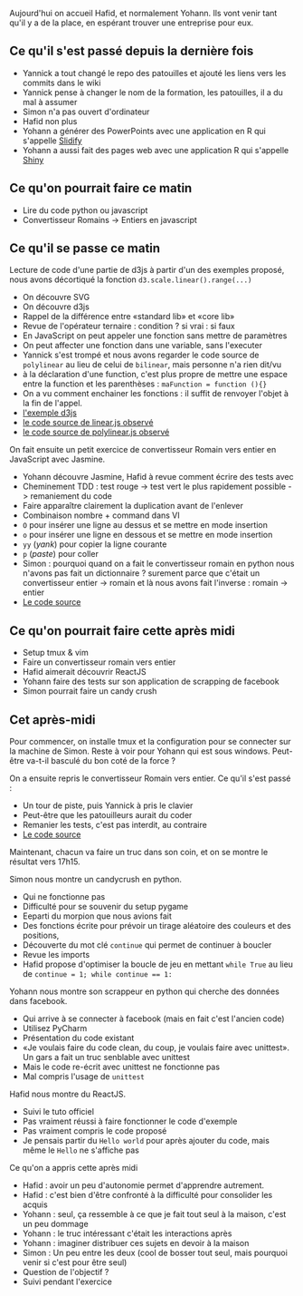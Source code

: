 
Aujourd'hui on accueil Hafid, et normalement Yohann. Ils vont venir tant qu'il
y a de la place, en espérant trouver une entreprise pour eux.

## Ce qu'il s'est passé depuis la dernière fois

* Yannick a tout changé le repo des patouilles et ajouté les liens vers les
  commits dans le wiki
* Yannick pense à changer le nom de la formation, les patouilles, il a du mal à
  assumer
* Simon n'a pas ouvert d'ordinateur
* Hafid non plus
* Yohann a générer des PowerPoints avec une application en R qui s'appelle [Slidify](http://slidify.org/)
* Yohann a aussi fait des pages web avec une application R qui s'appelle [Shiny](https://www.rstudio.com/products/shiny/)


## Ce qu'on pourrait faire ce matin

* Lire du code python ou javascript
* Convertisseur Romains -> Entiers en javascript


## Ce qu'il se passe ce matin

Lecture de code d'une partie de d3js à partir d'un des exemples proposé, nous avons décortiqué la fonction `d3.scale.linear().range(...)`

* On découvre SVG
* On découvre d3js
* Rappel de la différence entre «standard lib» et «core lib»
* Revue de l'opérateur ternaire : condition ? si vrai : si faux
* En JavaScript on peut appeler une fonction sans mettre de paramètres
* On peut affecter une fonction dans une variable, sans l'executer
* Yannick s'est trompé et nous avons regarder le code source de `polylinear` au lieu de celui de `bilinear`, mais personne n'a rien dit/vu
* à la déclaration d'une function, c'est plus propre de mettre une espace entre la function et les parenthèses : `maFunction = function (){}`
* On a vu comment enchainer les fonctions : il suffit de renvoyer l'objet à la fin de l'appel.
* [l'exemple d3js](http://bl.ocks.org/mbostock/4062085)
* [le code source de linear.js observé](https://github.com/mbostock/d3/blob/master/src/scale/linear.js)
* [le code source de polylinear.js observé](https://github.com/mbostock/d3/blob/master/src/scale/polylinear.js)

On fait ensuite un petit exercice de convertisseur Romain vers entier en JavaScript avec Jasmine.

* Yohann découvre Jasmine, Hafid à revue comment écrire des tests avec
* Cheminement TDD : test rouge -> test vert le plus rapidement possible -> remaniement du code
* Faire apparaître clairement la duplication avant de l'enlever
* Combinaison nombre + command dans VI
* `O` pour insérer une ligne au dessus et se mettre en mode insertion
* `o` pour insérer une ligne en dessous et se mettre en mode insertion
* `yy` (_yank_) pour copier la ligne courante
* `p` (_paste_) pour coller
* Simon : pourquoi quand on a fait le convertisseur romain en python nous n'avons pas fait un dictionnaire ? surement parce que c'était un convertisseur entier -> romain et là nous avons fait l'inverse : romain -> entier
* [Le code source](https://github.com/ut7/rookie-club/commit/3a09c2005c5ffd9159c14c9848283cce8af60818)


## Ce qu'on pourrait faire cette après midi

* Setup tmux & vim
* Faire un convertisseur romain vers entier
* Hafid aimerait découvrir ReactJS
* Yohann faire des tests sur son application de scrapping de facebook
* Simon pourrait faire un candy crush

## Cet après-midi

Pour commencer, on installe tmux et la configuration pour se connecter sur la machine de Simon. Reste à voir pour Yohann qui est sous windows. Peut-être va-t-il basculé du bon coté de la force ?

On a ensuite repris le convertisseur Romain vers entier. Ce qu'il s'est passé :

* Un tour de piste, puis Yannick à pris le clavier
* Peut-être que les patouilleurs aurait du coder
* Remanier les tests, c'est pas interdit, au contraire
* [Le code source](https://github.com/ut7/rookie-club/commit/a66842a5e86c0b83eb7f77c1b0e44f4d58444e91)

Maintenant, chacun va faire un truc dans son coin, et on se montre le résultat vers 17h15.

Simon nous montre un candycrush en python.
* Qui ne fonctionne pas
* Difficulté pour se souvenir du setup pygame
* Eeparti du morpion que nous avions fait
* Des fonctions écrite pour prévoir un tirage aléatoire des couleurs et des positions,
* Découverte du mot clé `continue` qui permet de continuer à boucler
* Revue les imports
* Hafid propose d'optimiser la boucle de jeu en mettant `while True` au lieu de `continue = 1; while continue == 1:`

Yohann nous montre son scrappeur en python qui cherche des données dans facebook.
* Qui arrive à se connecter à facebook (mais en fait c'est l'ancien code)
* Utilisez PyCharm
* Présentation du code existant
* «Je voulais faire du code clean, du coup, je voulais faire avec unittest». Un gars a fait un truc senblable avec unittest
* Mais le code re-écrit avec unittest ne fonctionne pas
* Mal compris l'usage de `unittest`

Hafid nous montre du ReactJS.
* Suivi le tuto officiel
* Pas vraiment réussi à faire fonctionner le code d'exemple
* Pas vraiment compris le code proposé
* Je pensais partir du `Hello world` pour après ajouter du code, mais même le `Hello` ne s'affiche pas



Ce qu'on a appris cette après midi
* Hafid : avoir un peu d'autonomie permet d'apprendre autrement.
* Hafid : c'est bien d'être confronté à la difficulté pour consolider les acquis
* Yohann : seul, ça ressemble à ce que je fait tout seul à la maison, c'est un peu dommage
* Yohann : le truc intéressant c'était les interactions après
* Yohann : imaginer distribuer ces sujets en devoir à la maison
* Simon : Un peu entre les deux (cool de bosser tout seul, mais pourquoi venir si c'est pour être seul)
* Question de l'objectif ?
* Suivi pendant l'exercice


